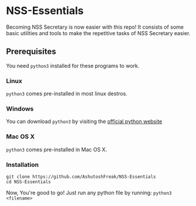 # NSS-Essentials
Becoming NSS Secretary is now easier with this repo!
It consists of some basic utilities and tools to make the repetitive tasks of NSS Secretary easier.

## Prerequisites
You need `python3` installed for these programs to work.

### Linux
`python3` comes pre-installed in most linux destros.

### Windows
You can download `python3` by visiting the [official python website](https://www.python.org/downloads/)

### Mac OS X
`python3` comes pre-installed in Mac OS X.

### Installation
```
git clone https://github.com/AshutoshFreak/NSS-Essentials
cd NSS-Essentials
```
Now, You're good to go!
Just run any python file by running:
`python3 <filename>`
